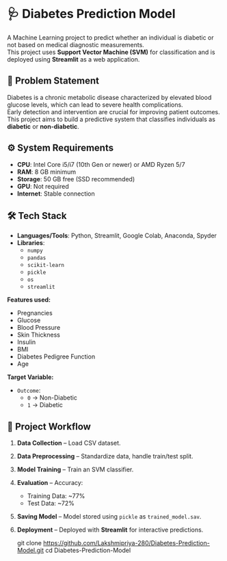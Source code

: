 # 🩺 Diabetes Prediction Model

A Machine Learning project to predict whether an individual is diabetic or not based on medical diagnostic measurements.  
This project uses **Support Vector Machine (SVM)** for classification and is deployed using **Streamlit** as a web application.  

## 📌 Problem Statement
Diabetes is a chronic metabolic disease characterized by elevated blood glucose levels, which can lead to severe health complications.  
Early detection and intervention are crucial for improving patient outcomes.  
This project aims to build a predictive system that classifies individuals as **diabetic** or **non-diabetic**.

## ⚙️ System Requirements
- **CPU**: Intel Core i5/i7 (10th Gen or newer) or AMD Ryzen 5/7  
- **RAM**: 8 GB minimum  
- **Storage**: 50 GB free (SSD recommended)  
- **GPU**: Not required  
- **Internet**: Stable connection  


## 🛠️ Tech Stack
- **Languages/Tools**: Python, Streamlit, Google Colab, Anaconda, Spyder  
- **Libraries**:  
  - `numpy`  
  - `pandas`  
  - `scikit-learn`  
  - `pickle`  
  - `os`  
  - `streamlit`  

**Features used:**
- Pregnancies  
- Glucose  
- Blood Pressure  
- Skin Thickness  
- Insulin  
- BMI  
- Diabetes Pedigree Function  
- Age  

**Target Variable:**
- `Outcome`:  
  - `0` → Non-Diabetic  
  - `1` → Diabetic  


## 🚀 Project Workflow
1. **Data Collection** – Load CSV dataset.  
2. **Data Preprocessing** – Standardize data, handle train/test split.  
3. **Model Training** – Train an SVM classifier.  
4. **Evaluation** – Accuracy:  
   - Training Data: ~77%  
   - Test Data: ~72%  
5. **Saving Model** – Model stored using `pickle` as `trained_model.sav`.  
6. **Deployment** – Deployed with **Streamlit** for interactive predictions.  



   git clone https://github.com/Lakshmipriya-280/Diabetes-Prediction-Model.git
   cd Diabetes-Prediction-Model
